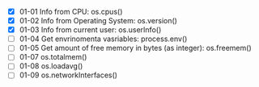 - [x] 01-01 Info from CPU: os.cpus()
- [x] 01-02 Info from Operating System: os.version()
- [x] 01-03 Info from current user: os.userInfo()
- [ ] 01-04 Get envrinomenta vasriables: process.env()
- [ ] 01-05 Get amount of free memory in bytes (as integer): os.freemem()
- [ ] 01-07 os.totalmem()
- [ ] 01-08 os.loadavg()
- [ ] 01-09 os.networkInterfaces()

